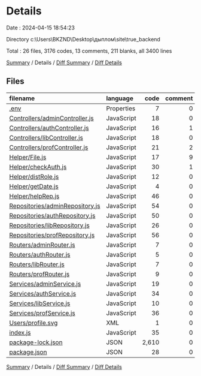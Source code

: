 # Details

Date : 2024-04-15 18:54:23

Directory c:\\Users\\BKZND\\Desktop\\дыплом\\site\\true_backend

Total : 26 files,  3176 codes, 13 comments, 211 blanks, all 3400 lines

[Summary](results.md) / Details / [Diff Summary](diff.md) / [Diff Details](diff-details.md)

## Files
| filename | language | code | comment | blank | total |
| :--- | :--- | ---: | ---: | ---: | ---: |
| [.env](/.env) | Properties | 7 | 0 | 1 | 8 |
| [Controllers/adminController.js](/Controllers/adminController.js) | JavaScript | 18 | 0 | 10 | 28 |
| [Controllers/authController.js](/Controllers/authController.js) | JavaScript | 16 | 1 | 5 | 22 |
| [Controllers/libController.js](/Controllers/libController.js) | JavaScript | 18 | 0 | 7 | 25 |
| [Controllers/profController.js](/Controllers/profController.js) | JavaScript | 21 | 2 | 7 | 30 |
| [Helper/File.js](/Helper/File.js) | JavaScript | 17 | 9 | 6 | 32 |
| [Helper/checkAuth.js](/Helper/checkAuth.js) | JavaScript | 30 | 1 | 9 | 40 |
| [Helper/distRole.js](/Helper/distRole.js) | JavaScript | 12 | 0 | 3 | 15 |
| [Helper/getDate.js](/Helper/getDate.js) | JavaScript | 4 | 0 | 0 | 4 |
| [Helper/helpRep.js](/Helper/helpRep.js) | JavaScript | 46 | 0 | 12 | 58 |
| [Repositories/adminRepository.js](/Repositories/adminRepository.js) | JavaScript | 54 | 0 | 20 | 74 |
| [Repositories/authRepository.js](/Repositories/authRepository.js) | JavaScript | 50 | 0 | 16 | 66 |
| [Repositories/libRepository.js](/Repositories/libRepository.js) | JavaScript | 26 | 0 | 7 | 33 |
| [Repositories/profRepository.js](/Repositories/profRepository.js) | JavaScript | 56 | 0 | 17 | 73 |
| [Routers/adminRouter.js](/Routers/adminRouter.js) | JavaScript | 7 | 0 | 6 | 13 |
| [Routers/authRouter.js](/Routers/authRouter.js) | JavaScript | 5 | 0 | 4 | 9 |
| [Routers/libRouter.js](/Routers/libRouter.js) | JavaScript | 7 | 0 | 5 | 12 |
| [Routers/profRouter.js](/Routers/profRouter.js) | JavaScript | 9 | 0 | 6 | 15 |
| [Services/adminService.js](/Services/adminService.js) | JavaScript | 19 | 0 | 11 | 30 |
| [Services/authService.js](/Services/authService.js) | JavaScript | 34 | 0 | 19 | 53 |
| [Services/libService.js](/Services/libService.js) | JavaScript | 10 | 0 | 4 | 14 |
| [Services/profService.js](/Services/profService.js) | JavaScript | 36 | 0 | 17 | 53 |
| [Users/profile.svg](/Users/profile.svg) | XML | 1 | 0 | 0 | 1 |
| [index.js](/index.js) | JavaScript | 35 | 0 | 17 | 52 |
| [package-lock.json](/package-lock.json) | JSON | 2,610 | 0 | 1 | 2,611 |
| [package.json](/package.json) | JSON | 28 | 0 | 1 | 29 |

[Summary](results.md) / Details / [Diff Summary](diff.md) / [Diff Details](diff-details.md)
